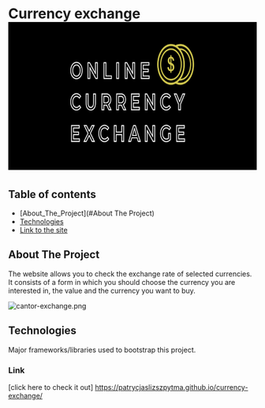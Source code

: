 # Currency exchange <img src="./images/KANTOR.png"  height="300">

## Table of contents
* [About_The_Project](#About The Project)
* [Technologies](#Technologies)
* [Link to the site](#Link)

## About The Project
The website allows you to check the exchange rate of selected currencies.
It consists of a form in which you should choose the currency you are interested in, the value and the currency you want to buy.

![cantor-exchange.png](https://i.postimg.cc/Hkygg0fP/cantor-exchange.png)


## Technologies
Major frameworks/libraries used to bootstrap this project. 

### Link
[click here to check it out] https://patrycjaslizszpytma.github.io/currency-exchange/

